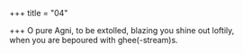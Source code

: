 +++
title = "04"

+++
O pure Agni, to be extolled, blazing you shine out loftily,  
when you are bepoured with ghee(-stream)s.  